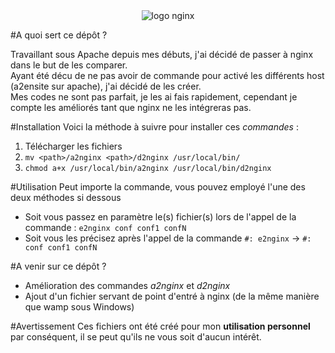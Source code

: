 <div style="text-align:center"><img src ="https://www.guillaume-leduc.fr/wp-content/uploads/2014/05/nginx-logo.png" title="logo nginx" /></div>

#A quoi sert ce dépôt ?

Travaillant sous Apache depuis mes débuts, j'ai décidé de passer à nginx dans le but de les comparer.   
Ayant été décu de ne pas avoir de commande pour activé les différents host (a2ensite sur apache), j'ai décidé de les créer.  
Mes codes ne sont pas parfait, je les ai fais rapidement, cependant je compte les améliorés tant que nginx ne les intégreras pas.

#Installation
Voici la méthode à suivre pour installer ces *commandes* :  

1. Télécharger les fichiers
2. `mv <path>/a2nginx <path>/d2nginx /usr/local/bin/`
3. `chmod a+x /usr/local/bin/a2nginx /usr/local/bin/d2nginx`

#Utilisation
Peut importe la commande, vous pouvez employé l'une des deux méthodes si dessous  
* Soit vous passez en paramètre le(s) fichier(s) lors de l'appel de la commande : `e2nginx conf conf1 confN`
* Soit vous les précisez après l'appel de la commande `#: e2nginx` -> `#: conf conf1 confN`

#A venir sur ce dépôt ?
* Amélioration des commandes *a2nginx* et *d2nginx*
* Ajout d'un fichier servant de point d'entré à nginx (de la même manière que wamp sous Windows)

#Avertissement
Ces fichiers ont été créé pour mon **utilisation personnel** par conséquent, il se peut qu'ils ne vous soit d'aucun intérêt.
